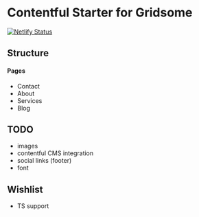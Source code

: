 # Contentful Starter for Gridsome
[![Netlify Status](https://api.netlify.com/api/v1/badges/27da0737-e7dc-48cf-97e5-af3146792901/deploy-status)](https://app.netlify.com/sites/dorit-shechter/deploys)

## Structure
#### Pages
- Contact
- About
- Services
- Blog
## TODO
- images
- contentful CMS integration
- social links (footer)
- font
## Wishlist
- TS support